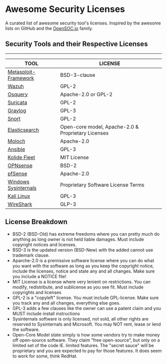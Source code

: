 # Awesome Security Licenses

A curated list of awesome security tool's licenses. Inspired by the awesome lists on GitHub and the [OpenSOC.io](https://opensoc.io) family.


## Security Tools and their Respective Licenses

---

| TOOL | LICENSE |
| --- | --- |
| [Metasploit-Framework](https://github.com/rapid7/metasploit-framework/blob/master/LICENSE) | BSD-3-clause |
| [Wazuh](https://github.com/wazuh/wazuh/blob/master/LICENSE) | GPL-2 |
| [Osquery](https://github.com/facebook/osquery/blob/experimental/LICENSE) | Apache-2.0 or GPL-2 |
| [Suricata](https://github.com/OISF/suricata/blob/master/LICENSE) | GPL-2 |
| [Graylog](https://github.com/Graylog2/graylog2-server/blob/master/COPYING) | GPL-3 |
| [Snort](https://github.com/snort3/snort3/blob/master/LICENSE) | GPL-2 |
| [Elasticsearch](https://github.com/elastic/elasticsearch/blob/master/LICENSE) | Open-core model, Apache-2.0 & Proprietary Licenses |
| [Moloch](https://github.com/aol/moloch/blob/master/LICENSE) | Apache-2.0 |
| [Ansible](https://github.com/ansible/ansible/blob/devel/COPYING) | GPL-3 |
| [Kolide Fleet](https://github.com/kolide/fleet/blob/master/LICENSE) | MIT License |
| [OPNsense](https://github.com/opnsense/core/blob/master/LICENSE) | BSD-2 |
| [pfSense](https://github.com/pfsense/pfsense/blob/master/LICENSE) | Apache-2.0 |
| [Windows Sysinternals](https://docs.microsoft.com/en-us/sysinternals/license-terms) | Proprietary Software License Terms |
| [Kali Linux](https://www.gnu.org/licenses/gpl.html) | GPL-3 |
| [WireShark](https://github.com/wireshark/wireshark/blob/master/COPYING) | GLP-3 |


## License Breakdown


* BSD-2 (BSD-Old) has extreme freedoms where you can pretty much do anything as long owner is not held liable damages. Must include copyright notices and licenses.
* BSD-3 is the updated version (BSD-New) with the added cannot use trademark clause.
* Aparche-2.0 is a premissive software license where you can do what you want with the software as long as you keep the copyright notice, include the licenses, notice and state any and all changes. Make sure you include a NOTICE file!
* MIT License is a license where very lenient on restrictions. You can modify, redistribute, and sublicense as you see fit. Must include copyrights and licenses
* GPL-2 is a "copyleft" license. You must include GPL-license. Make sure you track any and all changes, everything else goes.
* GPL-3 adds a few clauses like the owner can use a patent claim and you MUST include install instructions
* Sysinternals software is only licensed, not sold, all other rights are reserved to Sysinternals and Microsoft. You may NOT rent, lease or lend the software.
* Open-Core Model state simply is how some vendors try to make money off open-source software. They claim "free open-source", but only on a limited set of the code IE. limited features. The "secret sauce" will be proprietary and you are expected to pay for those features. It does seem to work for some, think RedHat.

